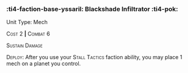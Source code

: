 ### :ti4-faction-base-yssaril: **Blackshade Infiltrator** :ti4-pok:

Unit Type: Mech 

<span style="font-variant:small-caps;">Cost</span> 2 __|__ <span style="font-variant:small-caps;">Combat</span> 6

<span style="font-variant:small-caps;">Sustain Damage</span>

<span style="font-variant:small-caps;">Deploy</span>: After you use your <span style="font-variant:small-caps;">Stall Tactics</span> faction ability, you may place 1 mech on a planet you control.
